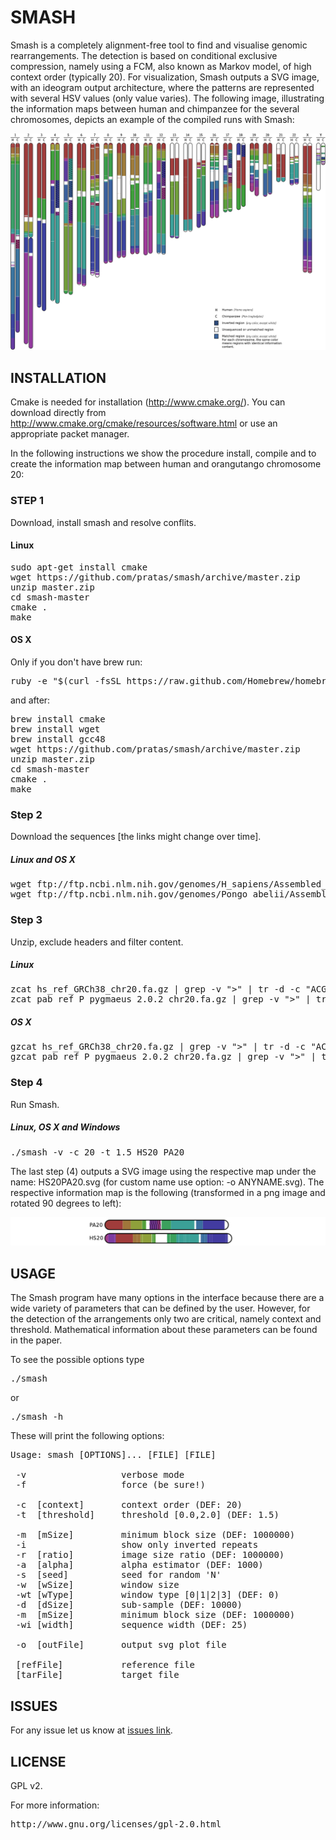 # SMASH #

Smash is a completely alignment-free tool to find and visualise genomic rearrangements. The detection is based on conditional exclusive compression, namely using a FCM, also known as Markov model, of high context order (typically 20). For visualization, Smash outputs a SVG image, with an ideogram output architecture, where the patterns are represented with several HSV values (only value varies). The following image, illustrating the information maps between human and chimpanzee for the several chromosomes, depicts an example of the compiled runs with Smash: 

![ScreenShot](/HC.png)

## INSTALLATION ##
Cmake is needed for installation (http://www.cmake.org/).
You can download directly from http://www.cmake.org/cmake/resources/software.html or use an appropriate packet manager.

In the following instructions we show the procedure install, compile and to create the information map between human and orangutango chromosome 20:

### STEP 1

Download, install smash and resolve conflits.

#### Linux 
<pre>
sudo apt-get install cmake
wget https://github.com/pratas/smash/archive/master.zip
unzip master.zip
cd smash-master
cmake .
make
</pre>

#### OS X
Only if you don't have brew run:
<pre>
ruby -e "$(curl -fsSL https://raw.github.com/Homebrew/homebrew/go/install)"
</pre>
and after:
<pre>
brew install cmake
brew install wget
brew install gcc48
wget https://github.com/pratas/smash/archive/master.zip
unzip master.zip
cd smash-master
cmake .
make
</pre>

### Step 2 
Download the sequences [the links might change over time].

##### Linux and OS X
<pre>
wget ftp://ftp.ncbi.nlm.nih.gov/genomes/H_sapiens/Assembled_chromosomes/seq/hs_ref_GRCh38_chr20.fa.gz
wget ftp://ftp.ncbi.nlm.nih.gov/genomes/Pongo_abelii/Assembled_chromosomes/seq/pab_ref_P_pygmaeus_2.0.2_chr20.fa.gz
</pre>

### Step 3 
Unzip, exclude headers and filter content.

##### Linux
<pre>
zcat hs_ref_GRCh38_chr20.fa.gz | grep -v ">" | tr -d -c "ACGTN" > HS20
zcat pab_ref_P_pygmaeus_2.0.2_chr20.fa.gz | grep -v ">" | tr -d -c "ACGTN" > PA20
</pre>

##### OS X
<pre>
gzcat hs_ref_GRCh38_chr20.fa.gz | grep -v ">" | tr -d -c "ACGTN" > HS20
gzcat pab_ref_P_pygmaeus_2.0.2_chr20.fa.gz | grep -v ">" | tr -d -c "ACGTN" > PA20
</pre>


### Step 4 ###

Run Smash.

##### Linux, OS X and Windows

<pre>
./smash -v -c 20 -t 1.5 HS20 PA20
</pre>

The last step (4) outputs a SVG image using the respective map under the name: HS20PA20.svg (for custom name use option: -o ANYNAME.svg). The respective information map is the following (transformed in a png image and rotated 90 degrees to left):

![ScreenShot](/HS20PA20.png)

## USAGE ##

The Smash program have many options in the interface because there are a wide variety of parameters that can be defined by the user. However, for the detection of the arrangements only two are critical, namely context and threshold. Mathematical information about these parameters can be found in the paper.

To see the possible options type
<pre>
./smash
</pre>
or
<pre>
./smash -h
</pre>
These will print the following options:
<pre>
Usage: smash [OPTIONS]... [FILE] [FILE]      
                                             
 -v                  verbose mode            
 -f                  force (be sure!)        
                                             
 -c  [context]       context order (DEF: 20)
 -t  [threshold]     threshold [0.0,2.0] (DEF: 1.5)
                                             
 -m  [mSize]         minimum block size (DEF: 1000000)
 -i                  show only inverted repeats
 -r  [ratio]         image size ratio (DEF: 1000000)
 -a  [alpha]         alpha estimator (DEF: 1000)
 -s  [seed]          seed for random 'N'     
 -w  [wSize]         window size
 -wt [wType]         window type [0|1|2|3] (DEF: 0)
 -d  [dSize]         sub-sample (DEF: 10000)
 -m  [mSize]         minimum block size (DEF: 1000000)
 -wi [width]         sequence width (DEF: 25)
                                             
 -o  [outFile]       output svg plot file    
                                             
 [refFile]           reference file          
 [tarFile]           target file      
</pre>

## ISSUES ##

For any issue let us know at [issues link](https://github.com/pratas/smash/issues).

## LICENSE ##

GPL v2.

For more information:
<pre>http://www.gnu.org/licenses/gpl-2.0.html</pre>

